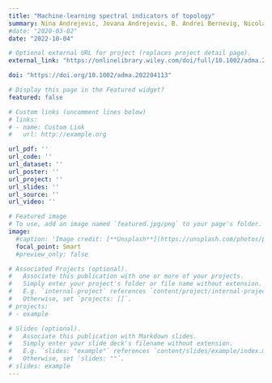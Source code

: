 ```yaml
---
title: "Machine-learning spectral indicators of topology"
summary: Nina Andrejevic, Jovana Andrejevic, B. Andrei Bernevig, Nicolas Regnault, Fei Han, Gilberto Fabbris, Thanh Nguyen, Nathan C. Drucker, Chris H. Rycroft, Mingda Li, _Advanced Materials_, October 2022
#date: "2020-03-02"
date: "2022-10-04"

# Optional external URL for project (replaces project detail page).
external_link: "https://onlinelibrary.wiley.com/doi/full/10.1002/adma.202204113"

doi: "https://doi.org/10.1002/adma.202204113"

# Display this page in the Featured widget?
featured: false

# Custom links (uncomment lines below)
# links:
# - name: Custom Link
#   url: http://example.org

url_pdf: ''
url_code: ''
url_dataset: ''
url_poster: ''
url_project: ''
url_slides: ''
url_source: ''
url_video: ''

# Featured image
# To use, add an image named `featured.jpg/png` to your page's folder. 
image:
  #caption: 'Image credit: [**Unsplash**](https://unsplash.com/photos/pLCdAaMFLTE)'
  focal_point: Smart
  #preview_only: false

# Associated Projects (optional).
#   Associate this publication with one or more of your projects.
#   Simply enter your project's folder or file name without extension.
#   E.g. `internal-project` references `content/project/internal-project/index.md`.
#   Otherwise, set `projects: []`.
# projects:
# - example

# Slides (optional).
#   Associate this publication with Markdown slides.
#   Simply enter your slide deck's filename without extension.
#   E.g. `slides: "example"` references `content/slides/example/index.md`.
#   Otherwise, set `slides: ""`.
# slides: example
---
```

